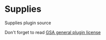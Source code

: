 # Supplies
Supplies plugin source

Don't forget to read [GSA general plugin license](https://karmaconfigs.github.io/page/license/)

